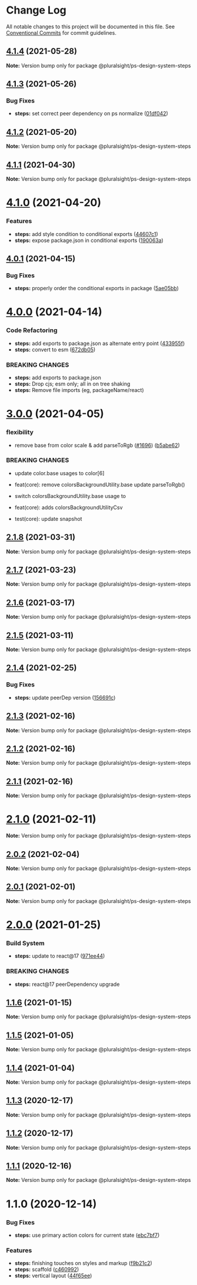# Change Log

All notable changes to this project will be documented in this file.
See [Conventional Commits](https://conventionalcommits.org) for commit guidelines.

## [4.1.4](https://github.com/pluralsight/design-system/compare/@pluralsight/ps-design-system-steps@4.1.3...@pluralsight/ps-design-system-steps@4.1.4) (2021-05-28)

**Note:** Version bump only for package @pluralsight/ps-design-system-steps





## [4.1.3](https://github.com/pluralsight/design-system/compare/@pluralsight/ps-design-system-steps@4.1.2...@pluralsight/ps-design-system-steps@4.1.3) (2021-05-26)


### Bug Fixes

* **steps:** set correct peer dependency on ps normalize ([01df042](https://github.com/pluralsight/design-system/commit/01df042a0f43247ad89f2da84e773142d6f6cb3e))





## [4.1.2](https://github.com/pluralsight/design-system/compare/@pluralsight/ps-design-system-steps@4.1.1...@pluralsight/ps-design-system-steps@4.1.2) (2021-05-20)

**Note:** Version bump only for package @pluralsight/ps-design-system-steps





## [4.1.1](https://github.com/pluralsight/design-system/compare/@pluralsight/ps-design-system-steps@4.1.0...@pluralsight/ps-design-system-steps@4.1.1) (2021-04-30)

**Note:** Version bump only for package @pluralsight/ps-design-system-steps





# [4.1.0](https://github.com/pluralsight/design-system/compare/@pluralsight/ps-design-system-steps@4.0.1...@pluralsight/ps-design-system-steps@4.1.0) (2021-04-20)


### Features

* **steps:** add style condition to conditional exports ([44607c1](https://github.com/pluralsight/design-system/commit/44607c1a308a54daec41d5e912d960939f1653e2))
* **steps:** expose package.json in conditional exports ([190063a](https://github.com/pluralsight/design-system/commit/190063a4fa5be6fa2a664e7f946341f064338dc3))





## [4.0.1](https://github.com/pluralsight/design-system/compare/@pluralsight/ps-design-system-steps@4.0.0...@pluralsight/ps-design-system-steps@4.0.1) (2021-04-15)


### Bug Fixes

* **steps:** properly order the conditional exports in package ([5ae05bb](https://github.com/pluralsight/design-system/commit/5ae05bb1b166cebee11ea4d74edbf36a75e4ef6e))





# [4.0.0](https://github.com/pluralsight/design-system/compare/@pluralsight/ps-design-system-steps@3.0.0...@pluralsight/ps-design-system-steps@4.0.0) (2021-04-14)


### Code Refactoring

* **steps:** add exports to package.json as alternate entry point ([433955f](https://github.com/pluralsight/design-system/commit/433955fda813f115fff76b6505fa1f90f02709f1))
* **steps:** convert to esm ([672db05](https://github.com/pluralsight/design-system/commit/672db05c8725e7bf340884fcfb7cf60d33726269))


### BREAKING CHANGES

* **steps:** add exports to package.json
* **steps:** Drop cjs; esm only; all in on tree shaking
* **steps:** Remove file imports (eg, packageName/react)





# [3.0.0](https://github.com/pluralsight/design-system/compare/@pluralsight/ps-design-system-steps@2.1.8...@pluralsight/ps-design-system-steps@3.0.0) (2021-04-05)


### flexibility

* remove base from color scale & add parseToRgb ([#1696](https://github.com/pluralsight/design-system/issues/1696)) ([b5abe62](https://github.com/pluralsight/design-system/commit/b5abe62c164f47cde093b6fce1381af2cb47e21e))


### BREAKING CHANGES

* update color.base usages to color[6]

* feat(core): remove colorsBackgroundUtility.base update parseToRgb()
* switch colorsBackgroundUtility.base usage to

* feat(core): adds colorsBackgroundUtilityCsv

* test(core): update snapshot





## [2.1.8](https://github.com/pluralsight/design-system/compare/@pluralsight/ps-design-system-steps@2.1.7...@pluralsight/ps-design-system-steps@2.1.8) (2021-03-31)

**Note:** Version bump only for package @pluralsight/ps-design-system-steps





## [2.1.7](https://github.com/pluralsight/design-system/compare/@pluralsight/ps-design-system-steps@2.1.6...@pluralsight/ps-design-system-steps@2.1.7) (2021-03-23)

**Note:** Version bump only for package @pluralsight/ps-design-system-steps





## [2.1.6](https://github.com/pluralsight/design-system/compare/@pluralsight/ps-design-system-steps@2.1.5...@pluralsight/ps-design-system-steps@2.1.6) (2021-03-17)

**Note:** Version bump only for package @pluralsight/ps-design-system-steps





## [2.1.5](https://github.com/pluralsight/design-system/compare/@pluralsight/ps-design-system-steps@2.1.4...@pluralsight/ps-design-system-steps@2.1.5) (2021-03-11)

**Note:** Version bump only for package @pluralsight/ps-design-system-steps





## [2.1.4](https://github.com/pluralsight/design-system/compare/@pluralsight/ps-design-system-steps@2.1.3...@pluralsight/ps-design-system-steps@2.1.4) (2021-02-25)


### Bug Fixes

* **steps:** update peerDep version ([156691c](https://github.com/pluralsight/design-system/commit/156691c15ab2010ccf3c8a7ed336be790307f19d))





## [2.1.3](https://github.com/pluralsight/design-system/compare/@pluralsight/ps-design-system-steps@2.1.2...@pluralsight/ps-design-system-steps@2.1.3) (2021-02-16)

**Note:** Version bump only for package @pluralsight/ps-design-system-steps





## [2.1.2](https://github.com/pluralsight/design-system/compare/@pluralsight/ps-design-system-steps@2.1.1...@pluralsight/ps-design-system-steps@2.1.2) (2021-02-16)

**Note:** Version bump only for package @pluralsight/ps-design-system-steps





## [2.1.1](https://github.com/pluralsight/design-system/compare/@pluralsight/ps-design-system-steps@2.1.0...@pluralsight/ps-design-system-steps@2.1.1) (2021-02-16)

**Note:** Version bump only for package @pluralsight/ps-design-system-steps





# [2.1.0](https://github.com/pluralsight/design-system/compare/@pluralsight/ps-design-system-steps@2.0.2...@pluralsight/ps-design-system-steps@2.1.0) (2021-02-11)

**Note:** Version bump only for package @pluralsight/ps-design-system-steps





## [2.0.2](https://github.com/pluralsight/design-system/compare/@pluralsight/ps-design-system-steps@2.0.1...@pluralsight/ps-design-system-steps@2.0.2) (2021-02-04)

**Note:** Version bump only for package @pluralsight/ps-design-system-steps





## [2.0.1](https://github.com/pluralsight/design-system/compare/@pluralsight/ps-design-system-steps@2.0.0...@pluralsight/ps-design-system-steps@2.0.1) (2021-02-01)

**Note:** Version bump only for package @pluralsight/ps-design-system-steps





# [2.0.0](https://github.com/pluralsight/design-system/compare/@pluralsight/ps-design-system-steps@1.1.6...@pluralsight/ps-design-system-steps@2.0.0) (2021-01-25)


### Build System

* **steps:** update to react@17 ([971ee44](https://github.com/pluralsight/design-system/commit/971ee44fe08963aac36a2196ddaf36e0b279a28f))


### BREAKING CHANGES

* **steps:** react@17 peerDependency upgrade





## [1.1.6](https://github.com/pluralsight/design-system/compare/@pluralsight/ps-design-system-steps@1.1.5...@pluralsight/ps-design-system-steps@1.1.6) (2021-01-15)

**Note:** Version bump only for package @pluralsight/ps-design-system-steps





## [1.1.5](https://github.com/pluralsight/design-system/compare/@pluralsight/ps-design-system-steps@1.1.4...@pluralsight/ps-design-system-steps@1.1.5) (2021-01-05)

**Note:** Version bump only for package @pluralsight/ps-design-system-steps





## [1.1.4](https://github.com/pluralsight/design-system/compare/@pluralsight/ps-design-system-steps@1.1.3...@pluralsight/ps-design-system-steps@1.1.4) (2021-01-04)

**Note:** Version bump only for package @pluralsight/ps-design-system-steps





## [1.1.3](https://github.com/pluralsight/design-system/compare/@pluralsight/ps-design-system-steps@1.1.2...@pluralsight/ps-design-system-steps@1.1.3) (2020-12-17)

**Note:** Version bump only for package @pluralsight/ps-design-system-steps





## [1.1.2](https://github.com/pluralsight/design-system/compare/@pluralsight/ps-design-system-steps@1.1.1...@pluralsight/ps-design-system-steps@1.1.2) (2020-12-17)

**Note:** Version bump only for package @pluralsight/ps-design-system-steps





## [1.1.1](https://github.com/pluralsight/design-system/compare/@pluralsight/ps-design-system-steps@1.1.0...@pluralsight/ps-design-system-steps@1.1.1) (2020-12-16)

**Note:** Version bump only for package @pluralsight/ps-design-system-steps





# 1.1.0 (2020-12-14)


### Bug Fixes

* **steps:** use primary action colors for current state ([ebc7bf7](https://github.com/pluralsight/design-system/commit/ebc7bf70227b0a19fb5b4739fa00f15b592859c6))


### Features

* **steps:** finishing touches on styles and markup ([f9b21c2](https://github.com/pluralsight/design-system/commit/f9b21c2994521a72267cfbfec4a9ed8dad4150bc))
* **steps:** scaffold ([c460992](https://github.com/pluralsight/design-system/commit/c46099206ce0ef4d311266691c5cb9175835fd6f))
* **steps:** vertical layout ([44f65ee](https://github.com/pluralsight/design-system/commit/44f65ee3272a3c4d6da5dece651b5e8ca6287ab9))
